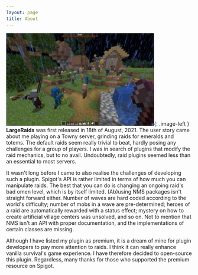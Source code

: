 ```yaml
---
layout: page
title: About
---
```


![Image](./assets/images/about-image.png){: .image-left } **LargeRaids** was first released in 18th of August, 2021. The user story came about me playing on a Towny server, grinding raids for emeralds and totems. The default raids seem really trivial to beat, hardly posing any challenges for a group of players. I was in search of plugins that modify the raid mechanics, but to no avail. Undoubtedly, raid plugins seemed less than an essential to most servers.

It wasn't long before I came to also realise the challenges of developing such a plugin. Spigot's API is rather limited in terms of how much you can manipulate raids. The best that you can do is changing an ongoing raid's bad omen level, which is by itself limited. (Ab)using NMS packages isn't straight forward either. Number of waves are hard coded according to the world's difficulty; number of mobs in a wave are pre-determined; heroes of a raid are automatically rewarded with a status effect; mystery on how to create artificial village centers was unsolved, and so on. Not to mention that NMS isn't an API with proper documentation, and the implementations of certain classes are missing.

Although I have listed my plugin as premium, it is a dream of mine for plugin developers to pay more attention to raids. I think it can really enhance vanilla survival's game experience. I have therefore decided to open-source this plugin. Regardless, many thanks for those who supported the premium resource on Spigot.

<style type="text/css">
    .image-left {
        display: block;
        margin-left: auto;
        margin-right: auto;
        float: right;
    }
</style>
